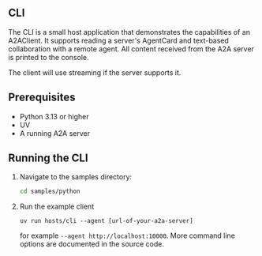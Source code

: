 ## CLI

The CLI is a small host application that demonstrates the capabilities of an A2AClient. It supports reading a server's AgentCard and text-based collaboration with a remote agent. All content received from the A2A server is printed to the console. 

The client will use streaming if the server supports it.

## Prerequisites

- Python 3.13 or higher
- UV
- A running A2A server

## Running the CLI

1. Navigate to the samples directory:
    ```bash
    cd samples/python
    ```
2. Run the example client
    ```
    uv run hosts/cli --agent [url-of-your-a2a-server]
    ```

   for example `--agent http://localhost:10000`. More command line options are documented in the source code. 
